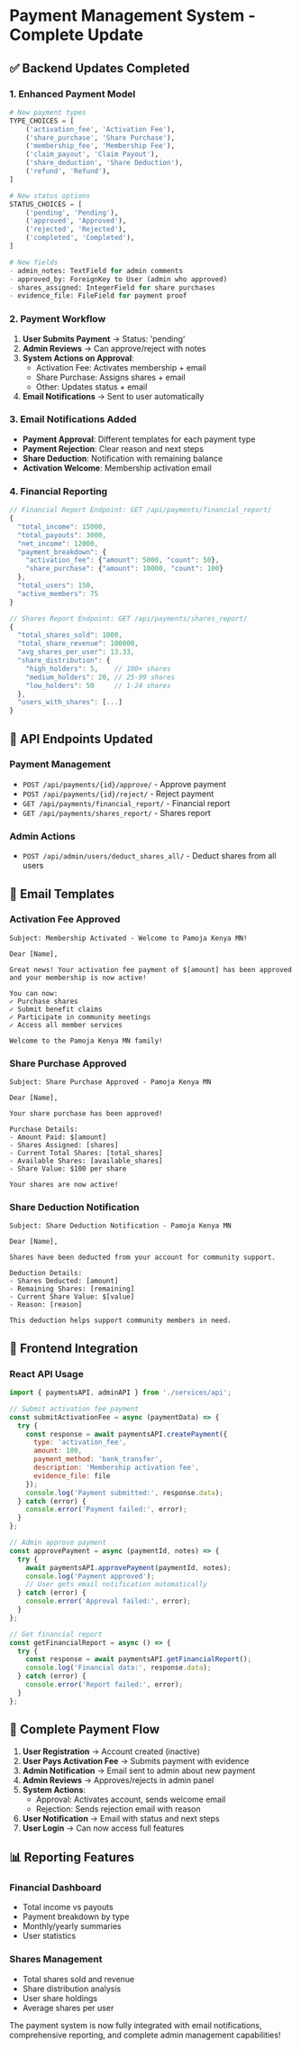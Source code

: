 # Payment Management System - Complete Update

## ✅ Backend Updates Completed

### 1. Enhanced Payment Model
```python
# New payment types
TYPE_CHOICES = [
    ('activation_fee', 'Activation Fee'),
    ('share_purchase', 'Share Purchase'),
    ('membership_fee', 'Membership Fee'),
    ('claim_payout', 'Claim Payout'),
    ('share_deduction', 'Share Deduction'),
    ('refund', 'Refund'),
]

# New status options
STATUS_CHOICES = [
    ('pending', 'Pending'),
    ('approved', 'Approved'),
    ('rejected', 'Rejected'),
    ('completed', 'Completed'),
]

# New fields
- admin_notes: TextField for admin comments
- approved_by: ForeignKey to User (admin who approved)
- shares_assigned: IntegerField for share purchases
- evidence_file: FileField for payment proof
```

### 2. Payment Workflow
1. **User Submits Payment** → Status: 'pending'
2. **Admin Reviews** → Can approve/reject with notes
3. **System Actions on Approval**:
   - Activation Fee: Activates membership + email
   - Share Purchase: Assigns shares + email
   - Other: Updates status + email
4. **Email Notifications** → Sent to user automatically

### 3. Email Notifications Added
- **Payment Approval**: Different templates for each payment type
- **Payment Rejection**: Clear reason and next steps
- **Share Deduction**: Notification with remaining balance
- **Activation Welcome**: Membership activation email

### 4. Financial Reporting
```javascript
// Financial Report Endpoint: GET /api/payments/financial_report/
{
  "total_income": 15000,
  "total_payouts": 3000,
  "net_income": 12000,
  "payment_breakdown": {
    "activation_fee": {"amount": 5000, "count": 50},
    "share_purchase": {"amount": 10000, "count": 100}
  },
  "total_users": 150,
  "active_members": 75
}

// Shares Report Endpoint: GET /api/payments/shares_report/
{
  "total_shares_sold": 1000,
  "total_share_revenue": 100000,
  "avg_shares_per_user": 13.33,
  "share_distribution": {
    "high_holders": 5,    // 100+ shares
    "medium_holders": 20, // 25-99 shares
    "low_holders": 50     // 1-24 shares
  },
  "users_with_shares": [...]
}
```

## 🔗 API Endpoints Updated

### Payment Management
- `POST /api/payments/{id}/approve/` - Approve payment
- `POST /api/payments/{id}/reject/` - Reject payment
- `GET /api/payments/financial_report/` - Financial report
- `GET /api/payments/shares_report/` - Shares report

### Admin Actions
- `POST /api/admin/users/deduct_shares_all/` - Deduct shares from all users

## 📧 Email Templates

### Activation Fee Approved
```
Subject: Membership Activated - Welcome to Pamoja Kenya MN!

Dear [Name],

Great news! Your activation fee payment of $[amount] has been approved 
and your membership is now active!

You can now:
✓ Purchase shares
✓ Submit benefit claims
✓ Participate in community meetings
✓ Access all member services

Welcome to the Pamoja Kenya MN family!
```

### Share Purchase Approved
```
Subject: Share Purchase Approved - Pamoja Kenya MN

Dear [Name],

Your share purchase has been approved!

Purchase Details:
- Amount Paid: $[amount]
- Shares Assigned: [shares]
- Current Total Shares: [total_shares]
- Available Shares: [available_shares]
- Share Value: $100 per share

Your shares are now active!
```

### Share Deduction Notification
```
Subject: Share Deduction Notification - Pamoja Kenya MN

Dear [Name],

Shares have been deducted from your account for community support.

Deduction Details:
- Shares Deducted: [amount]
- Remaining Shares: [remaining]
- Current Share Value: $[value]
- Reason: [reason]

This deduction helps support community members in need.
```

## 🎯 Frontend Integration

### React API Usage
```javascript
import { paymentsAPI, adminAPI } from './services/api';

// Submit activation fee payment
const submitActivationFee = async (paymentData) => {
  try {
    const response = await paymentsAPI.createPayment({
      type: 'activation_fee',
      amount: 100,
      payment_method: 'bank_transfer',
      description: 'Membership activation fee',
      evidence_file: file
    });
    console.log('Payment submitted:', response.data);
  } catch (error) {
    console.error('Payment failed:', error);
  }
};

// Admin approve payment
const approvePayment = async (paymentId, notes) => {
  try {
    await paymentsAPI.approvePayment(paymentId, notes);
    console.log('Payment approved');
    // User gets email notification automatically
  } catch (error) {
    console.error('Approval failed:', error);
  }
};

// Get financial report
const getFinancialReport = async () => {
  try {
    const response = await paymentsAPI.getFinancialReport();
    console.log('Financial data:', response.data);
  } catch (error) {
    console.error('Report failed:', error);
  }
};
```

## 🚀 Complete Payment Flow

1. **User Registration** → Account created (inactive)
2. **User Pays Activation Fee** → Submits payment with evidence
3. **Admin Notification** → Email sent to admin about new payment
4. **Admin Reviews** → Approves/rejects in admin panel
5. **System Actions**:
   - Approval: Activates account, sends welcome email
   - Rejection: Sends rejection email with reason
6. **User Notification** → Email with status and next steps
7. **User Login** → Can now access full features

## 📊 Reporting Features

### Financial Dashboard
- Total income vs payouts
- Payment breakdown by type
- Monthly/yearly summaries
- User statistics

### Shares Management
- Total shares sold and revenue
- Share distribution analysis
- User share holdings
- Average shares per user

The payment system is now fully integrated with email notifications, comprehensive reporting, and complete admin management capabilities!
